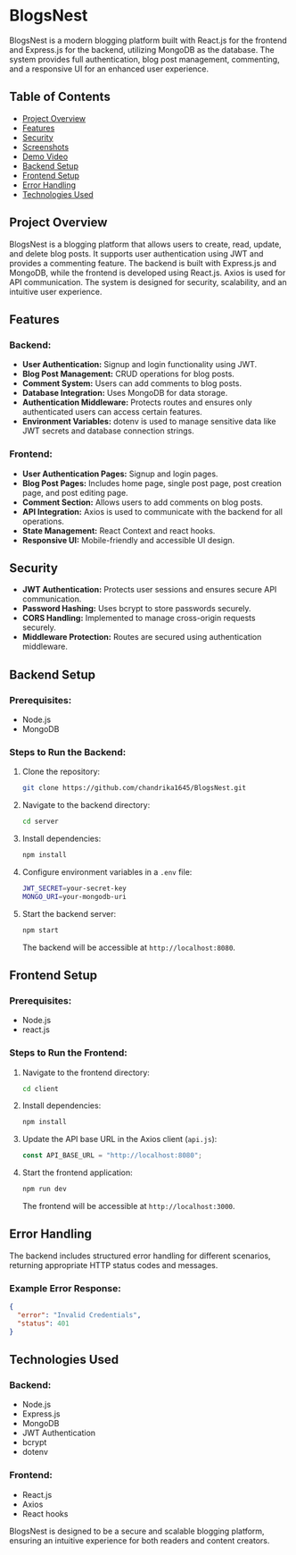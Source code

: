 # BlogsNest

BlogsNest is a modern blogging platform built with React.js for the frontend and Express.js for the backend, utilizing MongoDB as the database. The system provides full authentication, blog post management, commenting, and a responsive UI for an enhanced user experience.

## Table of Contents

- [Project Overview](#project-overview)
- [Features](#features)
- [Security](#security)
- [Screenshots](#screenshots)
- [Demo Video](#demo-video)
- [Backend Setup](#backend-setup)
- [Frontend Setup](#frontend-setup)
- [Error Handling](#error-handling)
- [Technologies Used](#technologies-used)

## Project Overview

BlogsNest is a blogging platform that allows users to create, read, update, and delete blog posts. It supports user authentication using JWT and provides a commenting feature. The backend is built with Express.js and MongoDB, while the frontend is developed using React.js. Axios is used for API communication. The system is designed for security, scalability, and an intuitive user experience.

## Features

### Backend:

- **User Authentication:** Signup and login functionality using JWT.
- **Blog Post Management:** CRUD operations for blog posts.
- **Comment System:** Users can add comments to blog posts.
- **Database Integration:** Uses MongoDB for data storage.
- **Authentication Middleware:** Protects routes and ensures only authenticated users can access certain features.
- **Environment Variables:** dotenv is used to manage sensitive data like JWT secrets and database connection strings.

### Frontend:

- **User Authentication Pages:** Signup and login pages.
- **Blog Post Pages:** Includes home page, single post page, post creation page, and post editing page.
- **Comment Section:** Allows users to add comments on blog posts.
- **API Integration:** Axios is used to communicate with the backend for all operations.
- **State Management:** React Context and react hooks.
- **Responsive UI:** Mobile-friendly and accessible UI design.

## Security

- **JWT Authentication:** Protects user sessions and ensures secure API communication.
- **Password Hashing:** Uses bcrypt to store passwords securely.
- **CORS Handling:** Implemented to manage cross-origin requests securely.
- **Middleware Protection:** Routes are secured using authentication middleware.

##

## Backend Setup

### Prerequisites:

- Node.js
- MongoDB

### Steps to Run the Backend:

1. Clone the repository:
   ```sh
   git clone https://github.com/chandrika1645/BlogsNest.git
   ```
2. Navigate to the backend directory:
   ```sh
   cd server
   ```
3. Install dependencies:
   ```sh
   npm install
   ```
4. Configure environment variables in a `.env` file:
   ```sh
   JWT_SECRET=your-secret-key
   MONGO_URI=your-mongodb-uri
   ```
5. Start the backend server:
   ```sh
   npm start
   ```
   The backend will be accessible at `http://localhost:8080`.

## Frontend Setup

### Prerequisites:

- Node.js
- react.js 

### Steps to Run the Frontend:

1. Navigate to the frontend directory:
   ```sh
   cd client
   ```
2. Install dependencies:
   ```sh
   npm install
   ```
3. Update the API base URL in the Axios client (`api.js`):
   ```js
   const API_BASE_URL = "http://localhost:8080";
   ```
4. Start the frontend application:
   ```sh
   npm run dev
   ```
   The frontend will be accessible at `http://localhost:3000`.

## Error Handling

The backend includes structured error handling for different scenarios, returning appropriate HTTP status codes and messages.

### Example Error Response:

```json
{
  "error": "Invalid Credentials",
  "status": 401
}
```

## Technologies Used

### Backend:

- Node.js
- Express.js
- MongoDB
- JWT Authentication
- bcrypt
- dotenv

### Frontend:

- React.js
- Axios
- React hooks

BlogsNest is designed to be a secure and scalable blogging platform, ensuring an intuitive experience for both readers and content creators.


